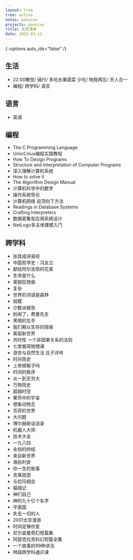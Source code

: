 ```yaml
---
layout: tree
tree: active
notes: passive
projects: passive
title: 任务清单
date: 2022-03-13
---
```



{::options auto_ids="false" /}


## 生活
* 22:00睡觉/ 骑行/ 多吃水果蔬菜 少吃/ 物我两忘/ 天人合一
* 编程/ 跨学科/ 语言

## 语言
* 英语

## 编程
* The C Programming Language
* Unix/Linux编程实践教程
* How To Design Programs
* Structure and Interpretation of Computer Programs
* 深入理解计算机系统
* How to solve it
* The Algorithm Design Manual
* 计算机科学中的数学
* 操作系统导论
* 计算机网络 自顶向下方法
* Readings in Database Systems
* Crafting Interpreters
* 数据密集型应用系统设计
* NetLogo多主体建模入门

## 跨学科
* 张其成讲易经
* 中国哲学史 - 冯友兰
* 献给阿尔吉侬的花束
* 生命是什么
* 莱姆狂想曲
* 复杂
* 世界的词语是森林
* 规模
* 少数派报告
* 别闹了，费曼先生
* 黑暗的左手
* 我们赖以生存的隐喻
* 美丽新世界
* 共时性 一个非因果关系的法则
* 七堂极简物理课
* 游世与自然生活 庄子评传
* 时间简史
* 上帝掷骰子吗
* 时间的秩序
* 从一到无穷大
* 万物简史
* 超越时空
* 果壳中的宇宙
* 想象动物志
* 苏菲的世界
* 大问题
* 博尔赫斯谈话录
* 机器人大师
* 技术大全
* 一九八四
* 永恒的终结
* 来自新世界
* 海伯利安
* 你一生的故事
* 克莱因壶
* 与拉玛相会
* 猫城记
* 神们自己
* 神的九十亿个名字
* 平面国
* 失去一切的人
* 2001太空漫游
* 时间足够你爱
* 尼尔盖曼奇幻短篇集
* 阿瑟克拉克科幻短篇全集
* 一个故事的99种讲法
* 林超跨学科通识课

